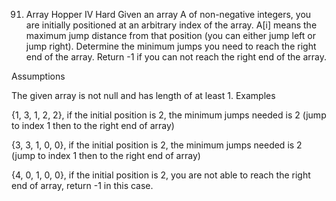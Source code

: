 91. Array Hopper IV
Hard
Given an array A of non-negative integers, you are initially positioned at an arbitrary index of the array. A[i] means the maximum jump distance from that position (you can either jump left or jump right). Determine the minimum jumps you need to reach the right end of the array. Return -1 if you can not reach the right end of the array.

Assumptions

The given array is not null and has length of at least 1.
Examples

{1, 3, 1, 2, 2}, if the initial position is 2, the minimum jumps needed is 2 (jump to index 1 then to the right end of array)

{3, 3, 1, 0, 0}, if the initial position is 2, the minimum jumps needed is 2 (jump to index 1 then to the right end of array)

{4, 0, 1, 0, 0}, if the initial position is 2, you are not able to reach the right end of array, return -1 in this case.
